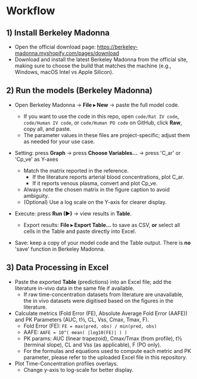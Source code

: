# Workflow

## 1) Install Berkeley Madonna
- Open the official download page: https://berkeley-madonna.myshopify.com/pages/download
- Download and install the latest Berkeley Madonna from the official site, making sure to choose the build that matches the machine (e.g., Windows, macOS Intel vs Apple Silicon). 

## 2) Run the models (Berkeley Madonna)

- Open Berkeley Madonna → **File ▸ New** → paste the full model code.  
  - If you want to use the code in this repo, open `code/Rat IV code`, `code/Human IV code`, or `code/Human PO code` on GitHub, click **Raw**, copy all, and paste.
  - The parameter values in these files are project-specific; adjust them as needed for your use case.

- Setting: press **Graph** → press **Choose Variables...** → press 'C_ar' or 'Cp_ve' as Y-axes
  - Match the matrix reported in the reference.
    - If the literature reports arterial blood concentrations, plot C_ar.
    - If it reports venous plasma, convert and plot Cp_ve.
  - Always note the chosen matrix in the figure caption to avoid ambiguity.
  - (Optional) Use a log scale on the Y-axis for clearer display.

- Execute: press **Run (▶)** → view results in **Table**.  
  - Export results: **File ▸ Export Table…** to save as CSV, **or** select all cells in the Table and paste directly into Excel.

- Save: keep a copy of your model code and the Table output. There is **no** 'save' function in Berkeley Madonna.

## 3) Data Processing in Excel
- Paste the exported **Table** (predictions) into an Excel file; add the literature in-vivo data in the same file if available.  
  - If raw time-concentration datasets from literature are unavailable, the in vivo datasets were digitised based on the figures in the literature.
- Calculate metrics (Fold Error (FE), Absolute Average Fold Error (AAFE)) and PK Parameters (AUC, t½, CL, Vss, Cmax, Tmax, F).
  - Fold Error (FE): `FE = max(pred, obs) / min(pred, obs)`
  - AAFE: `AAFE = 10^( mean( |log10(FE)| ) )`
  - PK params: AUC (linear trapezoid), Cmax/Tmax (from profile), t½ (terminal slope), CL and Vss (as applicable), F (PO only).
  - For the formulas and equations used to compute each metric and PK parameter, please refer to the uploaded Excel file in this repository.
- Plot Time-Concentration profiles overlays.
  - Change y-axis to log-scale for better display. 
